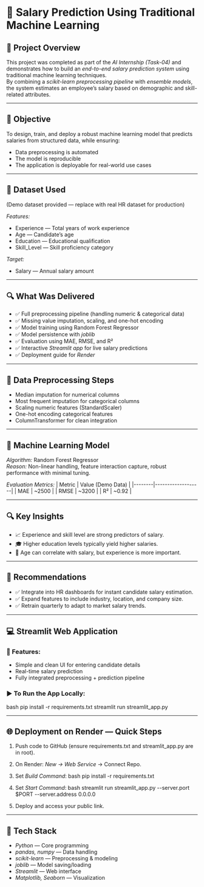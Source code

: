 # 💼 Salary Prediction Using Traditional Machine Learning

## 🚀 Project Overview
This project was completed as part of the *AI Internship (Task-04)* and demonstrates how to build an *end-to-end salary prediction system* using traditional machine learning techniques.  
By combining a *scikit-learn preprocessing pipeline* with *ensemble models*, the system estimates an employee’s salary based on demographic and skill-related attributes.

---

## 🎯 Objective
To design, train, and deploy a robust machine learning model that predicts salaries from structured data, while ensuring:
- Data preprocessing is automated
- The model is reproducible
- The application is deployable for real-world use cases

---

## 📂 Dataset Used
(Demo dataset provided — replace with real HR dataset for production)

*Features:*
- Experience — Total years of work experience
- Age — Candidate’s age
- Education — Educational qualification
- Skill_Level — Skill proficiency category

*Target:*
- Salary — Annual salary amount

---

## 🔍 What Was Delivered
- ✅ Full preprocessing pipeline (handling numeric & categorical data)
- ✅ Missing value imputation, scaling, and one-hot encoding
- ✅ Model training using Random Forest Regressor
- ✅ Model persistence with *joblib*
- ✅ Evaluation using MAE, RMSE, and R²
- ✅ Interactive *Streamlit app* for live salary predictions
- ✅ Deployment guide for *Render*

---

## 🧹 Data Preprocessing Steps
- Median imputation for numerical columns
- Most frequent imputation for categorical columns
- Scaling numeric features (StandardScaler)
- One-hot encoding categorical features
- ColumnTransformer for clean integration

---

## 🤖 Machine Learning Model
*Algorithm:* Random Forest Regressor  
*Reason:* Non-linear handling, feature interaction capture, robust performance with minimal tuning.

*Evaluation Metrics:*
| Metric | Value (Demo Data) |
|--------|-------------------|
| MAE    | ~2500             |
| RMSE   | ~3200             |
| R²     | ~0.92              |

---

## 🔍 Key Insights
- 📈 Experience and skill level are strong predictors of salary.
- 🎓 Higher education levels typically yield higher salaries.
- 👥 Age can correlate with salary, but experience is more important.

---

## 🎯 Recommendations
- ✅ Integrate into HR dashboards for instant candidate salary estimation.
- ✅ Expand features to include industry, location, and company size.
- ✅ Retrain quarterly to adapt to market salary trends.

---

## 💻 Streamlit Web Application

### 🚀 Features:
- Simple and clean UI for entering candidate details
- Real-time salary prediction
- Fully integrated preprocessing + prediction pipeline

### ▶ To Run the App Locally:
bash
pip install -r requirements.txt
streamlit run streamlit_app.py


---

## 🌐 Deployment on Render — Quick Steps
1. Push code to GitHub (ensure requirements.txt and streamlit_app.py are in root).
2. On Render: *New → Web Service* → Connect Repo.
3. Set *Build Command*:
bash
pip install -r requirements.txt

4. Set *Start Command*:
bash
streamlit run streamlit_app.py --server.port $PORT --server.address 0.0.0.0

5. Deploy and access your public link.

---

## 📌 Tech Stack
- *Python* — Core programming
- *pandas, numpy* — Data handling
- *scikit-learn* — Preprocessing & modeling
- *joblib* — Model saving/loading
- *Streamlit* — Web interface
- *Matplotlib, Seaborn* — Visualization
